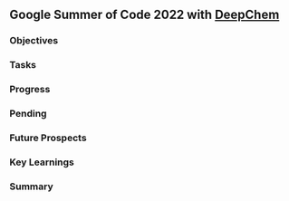 ## Google Summer of Code 2022 with [DeepChem](https://deepchem.io/)

### Objectives
### Tasks
### Progress
### Pending
### Future Prospects
### Key Learnings
### Summary
